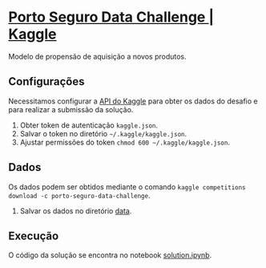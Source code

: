 # [Porto Seguro Data Challenge | Kaggle](https://www.kaggle.com/c/porto-seguro-data-challenge])
Modelo de propensão de aquisição a novos produtos.

## Configurações

Necessitamos configurar a [API do Kaggle](https://www.kaggle.com/docs/api) para obter os dados do desafio e para realizar a submissão da solução.

1. Obter token de autenticação `kaggle.json`.
2. Salvar o token no diretório `~/.kaggle/kaggle.json`.
3. Ajustar permissões do token `chmod 600 ~/.kaggle/kaggle.json`.

## Dados

Os dados podem ser obtidos mediante o comando `kaggle competitions download -c porto-seguro-data-challenge`.

1. Salvar os dados no diretório [data](data).

## Execução

O código da solução se encontra no notebook [solution.ipynb](solution.ipynb).